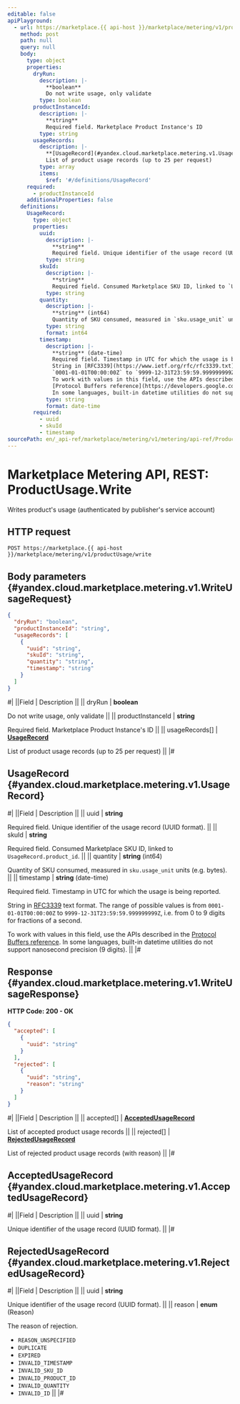 ```yaml
---
editable: false
apiPlayground:
  - url: https://marketplace.{{ api-host }}/marketplace/metering/v1/productUsage/write
    method: post
    path: null
    query: null
    body:
      type: object
      properties:
        dryRun:
          description: |-
            **boolean**
            Do not write usage, only validate
          type: boolean
        productInstanceId:
          description: |-
            **string**
            Required field. Marketplace Product Instance's ID
          type: string
        usageRecords:
          description: |-
            **[UsageRecord](#yandex.cloud.marketplace.metering.v1.UsageRecord)**
            List of product usage records (up to 25 per request)
          type: array
          items:
            $ref: '#/definitions/UsageRecord'
      required:
        - productInstanceId
      additionalProperties: false
    definitions:
      UsageRecord:
        type: object
        properties:
          uuid:
            description: |-
              **string**
              Required field. Unique identifier of the usage record (UUID format).
            type: string
          skuId:
            description: |-
              **string**
              Required field. Consumed Marketplace SKU ID, linked to `UsageRecord.product_id`.
            type: string
          quantity:
            description: |-
              **string** (int64)
              Quantity of SKU consumed, measured in `sku.usage_unit` units (e.g. bytes).
            type: string
            format: int64
          timestamp:
            description: |-
              **string** (date-time)
              Required field. Timestamp in UTC for which the usage is being reported.
              String in [RFC3339](https://www.ietf.org/rfc/rfc3339.txt) text format. The range of possible values is from
              `0001-01-01T00:00:00Z` to `9999-12-31T23:59:59.999999999Z`, i.e. from 0 to 9 digits for fractions of a second.
              To work with values in this field, use the APIs described in the
              [Protocol Buffers reference](https://developers.google.com/protocol-buffers/docs/reference/overview).
              In some languages, built-in datetime utilities do not support nanosecond precision (9 digits).
            type: string
            format: date-time
        required:
          - uuid
          - skuId
          - timestamp
sourcePath: en/_api-ref/marketplace/metering/v1/metering/api-ref/ProductUsage/write.md
---
```


# Marketplace Metering API, REST: ProductUsage.Write

Writes product's usage (authenticated by publisher's service account)

## HTTP request

```
POST https://marketplace.{{ api-host }}/marketplace/metering/v1/productUsage/write
```

## Body parameters {#yandex.cloud.marketplace.metering.v1.WriteUsageRequest}

```json
{
  "dryRun": "boolean",
  "productInstanceId": "string",
  "usageRecords": [
    {
      "uuid": "string",
      "skuId": "string",
      "quantity": "string",
      "timestamp": "string"
    }
  ]
}
```

#|
||Field | Description ||
|| dryRun | **boolean**

Do not write usage, only validate ||
|| productInstanceId | **string**

Required field. Marketplace Product Instance's ID ||
|| usageRecords[] | **[UsageRecord](#yandex.cloud.marketplace.metering.v1.UsageRecord)**

List of product usage records (up to 25 per request) ||
|#

## UsageRecord {#yandex.cloud.marketplace.metering.v1.UsageRecord}

#|
||Field | Description ||
|| uuid | **string**

Required field. Unique identifier of the usage record (UUID format). ||
|| skuId | **string**

Required field. Consumed Marketplace SKU ID, linked to `UsageRecord.product_id`. ||
|| quantity | **string** (int64)

Quantity of SKU consumed, measured in `sku.usage_unit` units (e.g. bytes). ||
|| timestamp | **string** (date-time)

Required field. Timestamp in UTC for which the usage is being reported.

String in [RFC3339](https://www.ietf.org/rfc/rfc3339.txt) text format. The range of possible values is from
`0001-01-01T00:00:00Z` to `9999-12-31T23:59:59.999999999Z`, i.e. from 0 to 9 digits for fractions of a second.

To work with values in this field, use the APIs described in the
[Protocol Buffers reference](https://developers.google.com/protocol-buffers/docs/reference/overview).
In some languages, built-in datetime utilities do not support nanosecond precision (9 digits). ||
|#

## Response {#yandex.cloud.marketplace.metering.v1.WriteUsageResponse}

**HTTP Code: 200 - OK**

```json
{
  "accepted": [
    {
      "uuid": "string"
    }
  ],
  "rejected": [
    {
      "uuid": "string",
      "reason": "string"
    }
  ]
}
```

#|
||Field | Description ||
|| accepted[] | **[AcceptedUsageRecord](#yandex.cloud.marketplace.metering.v1.AcceptedUsageRecord)**

List of accepted product usage records ||
|| rejected[] | **[RejectedUsageRecord](#yandex.cloud.marketplace.metering.v1.RejectedUsageRecord)**

List of rejected product usage records (with reason) ||
|#

## AcceptedUsageRecord {#yandex.cloud.marketplace.metering.v1.AcceptedUsageRecord}

#|
||Field | Description ||
|| uuid | **string**

Unique identifier of the usage record (UUID format). ||
|#

## RejectedUsageRecord {#yandex.cloud.marketplace.metering.v1.RejectedUsageRecord}

#|
||Field | Description ||
|| uuid | **string**

Unique identifier of the usage record (UUID format). ||
|| reason | **enum** (Reason)

The reason of rejection.

- `REASON_UNSPECIFIED`
- `DUPLICATE`
- `EXPIRED`
- `INVALID_TIMESTAMP`
- `INVALID_SKU_ID`
- `INVALID_PRODUCT_ID`
- `INVALID_QUANTITY`
- `INVALID_ID` ||
|#